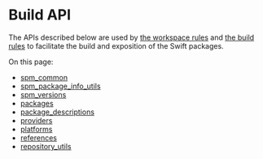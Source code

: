 <!-- Generated with Stardoc, Do Not Edit! -->
# Build API

The APIs described below are used by [the workspace rules](/doc/workspace_rules.md) and
[the build rules](/doc/build_rules.md) to facilitate the build and exposition of the
Swift packages.

On this page:

  * [spm_common](/doc/spm_common.md)
  * [spm_package_info_utils](/doc/spm_package_info_utils.md)
  * [spm_versions](/doc/spm_versions.md)
  * [packages](/doc/packages.md)
  * [package_descriptions](/doc/package_descriptions.md)
  * [providers](/doc/providers.md)
  * [platforms](/doc/platforms.md)
  * [references](/doc/references.md)
  * [repository_utils](/doc/repository_utils.md)
